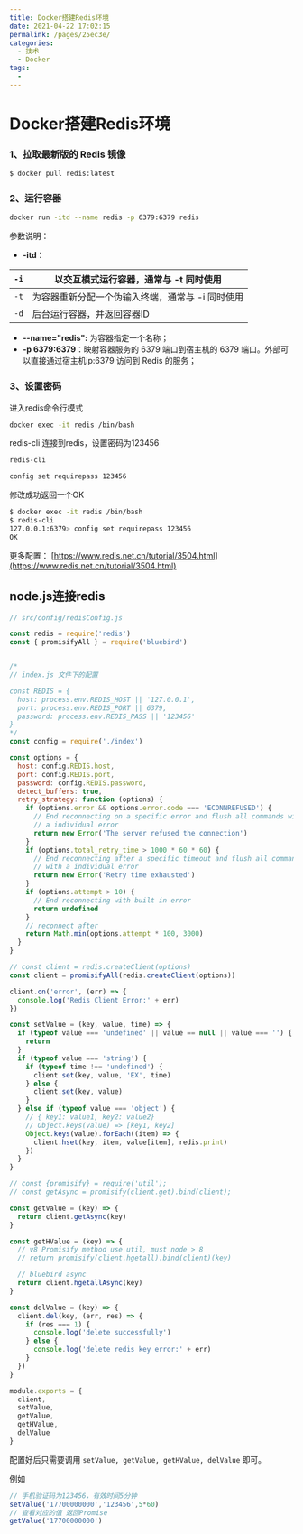 ```yaml
---
title: Docker搭建Redis环境
date: 2021-04-22 17:02:15
permalink: /pages/25ec3e/
categories: 
  - 技术
  - Docker
tags: 
  - 
---
```

# Docker搭建Redis环境

### 1、拉取最新版的 Redis 镜像

```sh
$ docker pull redis:latest
```

### 2、运行容器

```sh
docker run -itd --name redis -p 6379:6379 redis
```

参数说明：

- **-itd**：

| `-i` | 以交互模式运行容器，通常与 -t 同时使用           |
| ---- | ------------------------------------------------ |
| `-t` | 为容器重新分配一个伪输入终端，通常与 -i 同时使用 |
| `-d` | 后台运行容器，并返回容器ID                       |

- **--name="redis":** 为容器指定一个名称；
- **-p 6379:6379**：映射容器服务的 6379 端口到宿主机的 6379 端口。外部可以直接通过宿主机ip:6379 访问到 Redis 的服务；

### 3、设置密码

进入redis命令行模式

```sh
docker exec -it redis /bin/bash
```

redis-cli 连接到redis，设置密码为123456

```sh
redis-cli

config set requirepass 123456
```

修改成功返回一个OK

```sh
$ docker exec -it redis /bin/bash
$ redis-cli
127.0.0.1:6379> config set requirepass 123456
OK
```

更多配置： [https://www.redis.net.cn/tutorial/3504.html](https://www.redis.net.cn/tutorial/3504.html)

## node.js连接redis

```js
// src/config/redisConfig.js

const redis = require('redis')
const { promisifyAll } = require('bluebird')


/*
// index.js 文件下的配置

const REDIS = {
  host: process.env.REDIS_HOST || '127.0.0.1',
  port: process.env.REDIS_PORT || 6379,
  password: process.env.REDIS_PASS || '123456'
}
*/
const config = require('./index')

const options = {
  host: config.REDIS.host,
  port: config.REDIS.port,
  password: config.REDIS.password,
  detect_buffers: true,
  retry_strategy: function (options) {
    if (options.error && options.error.code === 'ECONNREFUSED') {
      // End reconnecting on a specific error and flush all commands with
      // a individual error
      return new Error('The server refused the connection')
    }
    if (options.total_retry_time > 1000 * 60 * 60) {
      // End reconnecting after a specific timeout and flush all commands
      // with a individual error
      return new Error('Retry time exhausted')
    }
    if (options.attempt > 10) {
      // End reconnecting with built in error
      return undefined
    }
    // reconnect after
    return Math.min(options.attempt * 100, 3000)
  }
}

// const client = redis.createClient(options)
const client = promisifyAll(redis.createClient(options))

client.on('error', (err) => {
  console.log('Redis Client Error:' + err)
})

const setValue = (key, value, time) => {
  if (typeof value === 'undefined' || value == null || value === '') {
    return
  }
  if (typeof value === 'string') {
    if (typeof time !== 'undefined') {
      client.set(key, value, 'EX', time)
    } else {
      client.set(key, value)
    }
  } else if (typeof value === 'object') {
    // { key1: value1, key2: value2}
    // Object.keys(value) => [key1, key2]
    Object.keys(value).forEach((item) => {
      client.hset(key, item, value[item], redis.print)
    })
  }
}

// const {promisify} = require('util');
// const getAsync = promisify(client.get).bind(client);

const getValue = (key) => {
  return client.getAsync(key)
}

const getHValue = (key) => {
  // v8 Promisify method use util, must node > 8
  // return promisify(client.hgetall).bind(client)(key)

  // bluebird async
  return client.hgetallAsync(key)
}

const delValue = (key) => {
  client.del(key, (err, res) => {
    if (res === 1) {
      console.log('delete successfully')
    } else {
      console.log('delete redis key error:' + err)
    }
  })
}

module.exports = {
  client,
  setValue,
  getValue,
  getHValue,
  delValue
}

```

配置好后只需要调用 `setValue, getValue, getHValue, delValue` 即可。

例如

```js
// 手机验证码为123456，有效时间5分钟
setValue('17700000000','123456',5*60)
// 查看对应的值 返回Promise
getValue('17700000000')
```

